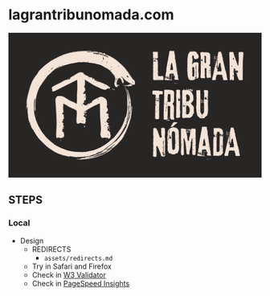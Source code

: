 # lagrantribunomada.com

[![lagrantribunomada.com](/assets/media/logo.svg)](https://lagrantribunomada.com/)


## STEPS

### Local

- Design
  - REDIRECTS
    - `assets/redirects.md`
  - Try in Safari and Firefox
  - Check in [W3 Validator](https://validator.w3.org/)
  - Check in [PageSpeed Insights](https://pagespeed.web.dev/)

